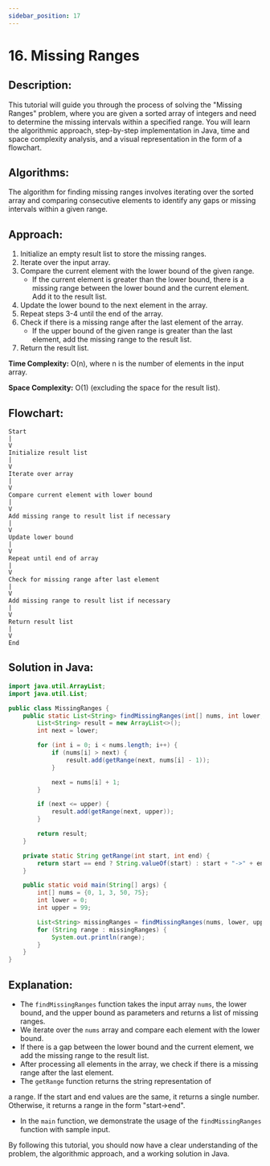 ```yaml
---
sidebar_position: 17
---
```


# 16. Missing Ranges

## Description: 
This tutorial will guide you through the process of solving the "Missing Ranges" problem, where you are given a sorted array of integers and need to determine the missing intervals within a specified range. You will learn the algorithmic approach, step-by-step implementation in Java, time and space complexity analysis, and a visual representation in the form of a flowchart.

## Algorithms:
The algorithm for finding missing ranges involves iterating over the sorted array and comparing consecutive elements to identify any gaps or missing intervals within a given range.

## Approach:
1. Initialize an empty result list to store the missing ranges.
2. Iterate over the input array.
3. Compare the current element with the lower bound of the given range.
    - If the current element is greater than the lower bound, there is a missing range between the lower bound and the current element. Add it to the result list.
4. Update the lower bound to the next element in the array.
5. Repeat steps 3-4 until the end of the array.
6. Check if there is a missing range after the last element of the array.
    - If the upper bound of the given range is greater than the last element, add the missing range to the result list.
7. Return the result list.

**Time Complexity:** O(n), where n is the number of elements in the input array.

**Space Complexity:** O(1) (excluding the space for the result list).

## Flowchart:
```
Start
|
V
Initialize result list
|
V
Iterate over array
|
V
Compare current element with lower bound
|
V
Add missing range to result list if necessary
|
V
Update lower bound
|
V
Repeat until end of array
|
V
Check for missing range after last element
|
V
Add missing range to result list if necessary
|
V
Return result list
|
V
End
```

## Solution in Java:

```java
import java.util.ArrayList;
import java.util.List;

public class MissingRanges {
    public static List<String> findMissingRanges(int[] nums, int lower, int upper) {
        List<String> result = new ArrayList<>();
        int next = lower;

        for (int i = 0; i < nums.length; i++) {
            if (nums[i] > next) {
                result.add(getRange(next, nums[i] - 1));
            }

            next = nums[i] + 1;
        }

        if (next <= upper) {
            result.add(getRange(next, upper));
        }

        return result;
    }

    private static String getRange(int start, int end) {
        return start == end ? String.valueOf(start) : start + "->" + end;
    }

    public static void main(String[] args) {
        int[] nums = {0, 1, 3, 50, 75};
        int lower = 0;
        int upper = 99;

        List<String> missingRanges = findMissingRanges(nums, lower, upper);
        for (String range : missingRanges) {
            System.out.println(range);
        }
    }
}
```

## Explanation:
- The `findMissingRanges` function takes the input array `nums`, the lower bound, and the upper bound as parameters and returns a list of missing ranges.
- We iterate over the `nums` array and compare each element with the lower bound.
- If there is a gap between the lower bound and the current element, we add the missing range to the result list.
- After processing all elements in the array, we check if there is a missing range after the last element.
- The `getRange` function returns the string representation of

 a range. If the start and end values are the same, it returns a single number. Otherwise, it returns a range in the form "start->end".
- In the `main` function, we demonstrate the usage of the `findMissingRanges` function with sample input.

By following this tutorial, you should now have a clear understanding of the problem, the algorithmic approach, and a working solution in Java.